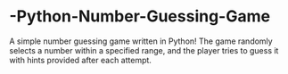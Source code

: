 # -Python-Number-Guessing-Game
A simple number guessing game written in Python! The game randomly selects a number within a specified range, and the player tries to guess it with hints provided after each attempt.
